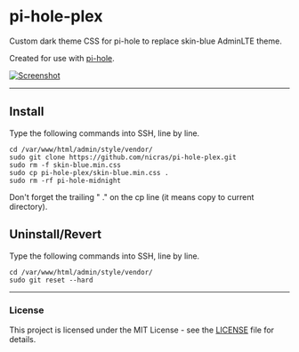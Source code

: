 # pi-hole-plex
Custom dark theme CSS for pi-hole to replace skin-blue AdminLTE theme.

Created for use with [pi-hole](https://github.com/pi-hole/pi-hole).

[![Screenshot](https://i.imgur.com/UrmgpyN.png)](https://i.imgur.com/UrmgpyN.png)

---

## Install
Type the following commands into SSH, line by line.

```
cd /var/www/html/admin/style/vendor/
sudo git clone https://github.com/nicras/pi-hole-plex.git
sudo rm -f skin-blue.min.css
sudo cp pi-hole-plex/skin-blue.min.css .
sudo rm -rf pi-hole-midnight
```
Don't forget the trailing " ." on the cp line (it means copy to current directory).

## Uninstall/Revert
Type the following commands into SSH, line by line.

```
cd /var/www/html/admin/style/vendor/
sudo git reset --hard
```

---

### License
This project is licensed under the MIT License - see the [LICENSE](LICENSE) file for details.
